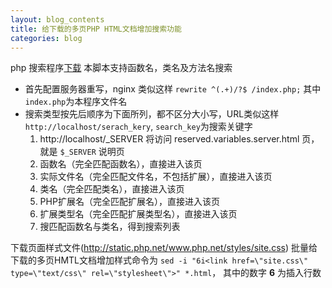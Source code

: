 ```yaml
---
layout: blog_contents
title: 给下载的多页PHP HTML文档增加搜索功能
categories: blog
---
```


php 搜索程序[下载](http://toknot.com/download/php-document-search.php)
本脚本支持函数名，类名及方法名搜索

+ 首先配置服务器重写，nginx 类似这样 `rewrite ^(.+)/?$ /index.php;` 其中`index.php`为本程序文件名
+ 搜索类型按先后顺序为下面所列，都不区分大小写，URL类似这样 `http://localhost/serach_kery`, `search_key`为搜索关键字
    1. http://localhost/_SERVER 将访问 reserved.variables.server.html 页，就是 `$_SERVER` 说明页
    2. 函数名（完全匹配函数名），直接进入该页
    3. 实际文件名（完全匹配文件名，不包括扩展），直接进入该页
    4. 类名（完全匹配类名），直接进入该页
    5. PHP扩展名（完全匹配扩展名），直接进入该页
    6. 扩展类型名（完全匹配扩展类型名），直接进入该页
    7. 搜匹配函数名与类名，得到搜索列表

下载页面样式文件(http://static.php.net/www.php.net/styles/site.css)
批量给下载的多页HMTL文档增加样式命令为
`sed -i "6i<link href=\"site.css\" type=\"text/css\" rel=\"stylesheet\">" *.html`，
其中的数字 __6__ 为插入行数